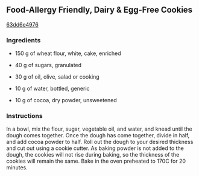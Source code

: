 ## Food-Allergy Friendly, Dairy & Egg-Free Cookies

[63dd6e4976](https://cookpad.com/us/recipes/151066-food-allergy-friendly-dairy-egg-free-cookies)

### Ingredients

 - 150 g of wheat flour, white, cake, enriched

 - 40 g of sugars, granulated

 - 30 g of oil, olive, salad or cooking

 - 10 g of water, bottled, generic

 - 10 g of cocoa, dry powder, unsweetened

### Instructions

In a bowl, mix the flour, sugar, vegetable oil, and water, and knead until the dough comes together. Once the dough has come together, divide in half, and add cocoa powder to half. Roll out the dough to your desired thickness and cut out using a cookie cutter. As baking powder is not added to the dough, the cookies will not rise during baking, so the thickness of the cookies will remain the same. Bake in the oven preheated to 170C for 20 minutes.